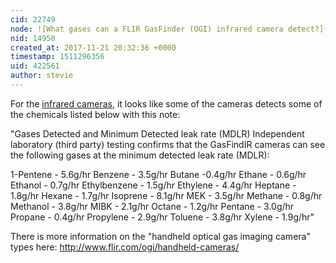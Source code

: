 ```yaml
---
cid: 22749
node: ![What gases can a FLIR GasFinder (OGI) infrared camera detect?](../notes/warren/09-25-2017/what-gases-can-a-flir-gasfinder-ogi-infrared-camera-detect)
nid: 14950
created_at: 2017-11-21 20:32:36 +0000
timestamp: 1511296356
uid: 422561
author: stevie
---
```


For the [infrared cameras](http://www.flir.com/ogi/display/?id=55671), it looks like some of the cameras detects some of the chemicals listed below with this note: 

"Gases Detected and Minimum Detected leak rate (MDLR)
Independent laboratory (third party) testing confirms that the GasFindIR cameras can see the following gases at the minimum detected leak rate (MDLR):

1-Pentene - 5.6g/hr
Benzene - 3.5g/hr
Butane -0.4g/hr
Ethane - 0.6g/hr
Ethanol - 0.7g/hr
Ethylbenzene - 1.5g/hr
Ethylene - 4.4g/hr
Heptane - 1.8g/hr
Hexane - 1.7g/hr
Isoprene - 8.1g/hr
MEK - 3.5g/hr
Methane - 0.8g/hr
Methanol - 3.8g/hr
MIBK - 2.1g/hr
Octane - 1.2g/hr
Pentane - 3.0g/hr
Propane - 0.4g/hr
Propylene - 2.9g/hr
Toluene - 3.8g/hr
Xylene - 1.9g/hr"


There is more information on the "handheld optical gas imaging camera" types here: http://www.flir.com/ogi/handheld-cameras/